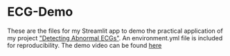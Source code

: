 # ECG-Demo

These are the files for my Streamlit app to demo the practical application of my project ["Detecting Abnormal ECGs"](https://github.com/jeffbeech/Detecting-Abnormal-ECGs).  An environment.yml file is included for reproducibility.  The demo video can be found [here]( https://github.com/jeffbeech/Detecting-Abnormal-ECGs/tree/main/videos)
